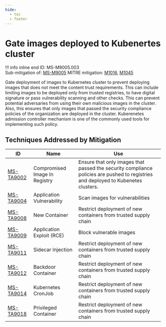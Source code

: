 ```yaml
---
hide:
  - toc
  - footer
---
```


# Gate images deployed to Kubenertes cluster

!!! info inline end
    ID: MS-M9005.003<br>
    Sub-mitigation of: [MS-M9005](./index.md)
    MITRE mitigation: [M1016](https://attack.mitre.org/mitigations/M1016/), [M1045](https://attack.mitre.org/mitigations/M1045/)


Gate deployment of images to Kubernetes cluster to prevent deploying images that does not meet the content trust requirements. This can include limiting images to be deployed only from trusted registries, to have digital signature or pass vulnerability scanning and other checks. This can prevent potential adversaries from using their own malicious images in the cluster. Also, this ensures that only images that passed the security compliance policies of the organization are deployed in the cluster. Kuberenetes admission controller mechanism is one of the commonly used tools for implementing such policy.


## Techniques Addressed by Mitigation

|ID|Name|Use|
|--|----|---|
|[MS-TA9002](../../techniques/Compromised%20Image%20In%20Registry.md)|Compromised Image In Registry|Ensure that only images that passed the security compliance policies are pushed to registries and deployed to Kubenetes clusters.|
|[MS-TA9004](../../techniques/Application%20Vulnerability.md)|Application Vulnerability|Scan images for vulnerabilities|
|[MS-TA9008](../../techniques/New%20Container.md)|New Container|Restrict deployment of new containers from trusted supply chain|
|[MS-TA9009](../../techniques/Application%20Exploit%20(RCE).md)|Application Exploit (RCE)|Block vulnerable images|
|[MS-TA9011](../../techniques/Sidecar%20Injection.md)|Sidecar Injection|Restrict deployment of new containers from trusted supply chain|
|[MS-TA9012](../../techniques/Backdoor%20container.md)|Backdoor Container|Restrict deployment of new containers from trusted supply chain|
|[MS-TA9014](../../techniques/Kubernetes%20CronJob.md)|Kubernetes CronJob|Restrict deployment of new containers from trusted supply chain|
|[MS-TA9018](../../techniques/Privileged%20container.md)|Privileged Container|Restrict deployment of new containers from trusted supply chain|
